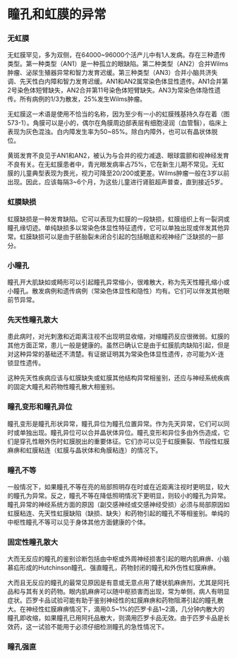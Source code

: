# 瞳孔和虹膜的异常

### 无虹膜

无虹膜罕见，多为双侧，在64000~96000个活产儿中有1人发病。存在三种遗传类型。第一种类型（AN1）是一种孤立的眼缺陷。第二种类型（AN2）合并Wilms肿瘤、泌尿生殖器异常和智力发育迟缓。第三种类型（AN3）合并小脑共济失调、先天性白内障和智力发育迟缓。AN1和AN2属常染色体显性遗传。AN1合并第2号染色体短臂缺失，AN2合并第11号染色体短臂缺失。AN3为常染色体隐性遗传。所有病例的1/3为散发，25%发生Wilms肿瘤。

无虹膜这一术语是使用不恰当的名称，因为至少有一小的虹膜残基持久存在着（图573-1）。角膜可以是小的，偶尔在角膜周边部表层有细胞浸润（血管翳），临床上表现为灰色混浊。白内障发生率为50~85%。除白内障外，也可以有晶状体脱位。

黄斑发育不良见于AN1和AN2，被认为与合并的视力减退、眼球震颤和视神经发育不良有关。在无虹膜患者中，青光眼发病率占75%，它在新生儿期不常见。无虹膜的儿童典型表现为畏光，视力可降至20/200或更差。Wilms肿瘤一般在3岁以前出现。因此，应该每隔3~6个月，为这些儿童进行肾脏超声普查，直到接近5岁。

### 虹膜缺损

虹膜缺损是一种发育缺陷。它可以表现为虹膜的一段缺损，虹膜组织上有一裂洞或瞳孔缘切迹。单纯缺损多以常染色体显性特征遗传，它可以单独出现或伴发其他异常。虹膜缺损可以是由于胚胎裂未闭合引起的包括眼底和视神经广泛缺损的一部分。

### 小瞳孔

瞳孔开大肌缺如或畸形可以引起瞳孔异常缩小，很难散大，称为先天性瞳孔缩小或小瞳孔。散发病例和遗传病例（常染色体显性和隐性）均有。它们可以伴发其他眼前节异常。

### 先天性瞳孔散大

患此病时，对光刺激和近距离注视不出现明显收缩，对缩瞳药反应很微弱。虹膜的其他方面正常，患儿一般是健康的。虽然已确认它是由于虹膜肌肉缺陷引起，但是对这种异常的基础还不清楚。有证据证明其为常染色体显性遗传，亦可能为X-连锁显性遗传。

这种先天性疾病应该与虹膜缺失或虹膜其他结构异常相鉴别，还应与神经系统疾病的固定大瞳孔和药物性瞳孔散大相鉴别。

### 瞳孔变形和瞳孔异位

瞳孔变形是瞳孔形状异常，瞳孔异位为瞳孔位置异常。作为先天异常，它们可以同时或单独出现。瞳孔异位可以合并晶状体异位。瞳孔变形和异位多由外伤造成，它们是穿孔性眼外伤时虹膜脱出的重要体征。它们亦可以见于虹膜撕裂、节段性虹膜麻痹和虹膜粘连（虹膜与晶状体和角膜粘连）的情况下。

### 瞳孔不等

一般情况下，如果瞳孔不等在亮的局部照明存在时或在近距离注视时更明显，较大的瞳孔为异常。反之，瞳孔不等在降低照明情况下更明显，则较小的瞳孔为异常。瞳孔异常的神经系统方面的原因（副交感神经或交感神经受损）必须与局部原因如虹膜粘连、先天性虹膜缺陷（缺损、缺失）和药物引起的瞳孔不等相鉴别。单纯的中枢性瞳孔不等可以见于身体其他方面健康的个体。

### 固定性瞳孔散大

大而无反应的瞳孔的鉴别诊断包括由中枢或外周神经损害引起的眼内肌麻痹、小脑慕疝形成的Hutchinson瞳孔、强直瞳孔，药物封闭的瞳孔和外伤性虹膜麻痹。

大而且无反应的瞳孔的最常见原因是有意或无意点用了睫状肌麻痹剂，尤其是阿托品和与其有关的药物。眼内肌麻痹可以随中枢损害而出现，常为单侧，病人有明显症状。匹罗卡品试验可能有助于鉴别神经性的虹膜麻痹和药物阻滞引起的瞳孔散大。在神经性虹膜麻痹情况下，滴用0.5~1%的匹罗卡品1~2滴，几分钟内散大的瞳孔即收缩，如果瞳孔已用阿托品散大，则滴用匹罗卡品无效。由于匹罗卡品是长效药，这一试验不能用于必须仔细检测瞳孔的急性情况下。

### 瞳孔强直